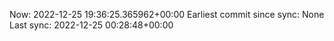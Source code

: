 Now: 2022-12-25 19:36:25.365962+00:00 Earliest commit since sync: None Last sync: 2022-12-25 00:28:48+00:00

